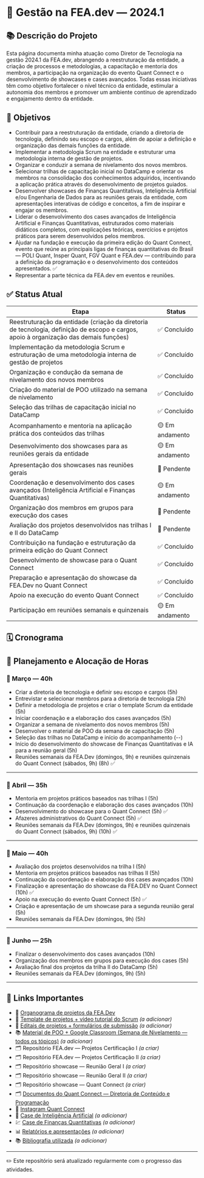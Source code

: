 # 🚀 Gestão na FEA.dev — 2024.1

## 📚 Descrição do Projeto

Esta página documenta minha atuação como Diretor de Tecnologia na gestão 2024.1 da FEA.dev, abrangendo a reestruturação da entidade, a criação de processos e metodologias, a capacitação e mentoria dos membros, a participação na organização do evento Quant Connect e o desenvolvimento de showcases e cases avançados. Todas essas iniciativas têm como objetivo fortalecer o nível técnico da entidade, estimular a autonomia dos membros e promover um ambiente contínuo de aprendizado e engajamento dentro da entidade.

## 🎯 Objetivos

- Contribuir para a reestruturação da entidade, criando a diretoria de tecnologia, definindo seu escopo e cargos, além de apoiar a definição e organização das demais funções da entidade.
- Implementar a metodologia Scrum na entidade e estruturar uma metodologia interna de gestão de projetos.
- Organizar e conduzir a semana de nivelamento dos novos membros. 
- Selecionar trilhas de capacitação inicial no DataCamp e orientar os membros na consolidação dos conhecimentos adquiridos, incentivando a aplicação prática através do desenvolvimento de projetos guiados.
- Desenvolver showcases de Finanças Quantitativas, Inteligência Artificial e/ou Engenharia de Dados para as reuniões gerais da entidade, com apresentações interativas de código e conceitos, a fim de inspirar e engajar os membros.
- Liderar o desenvolvimento dos cases avançados de Inteligência Artificial e Finanças Quantitativas, estruturados como materiais didáticos completos, com explicações teóricas, exercícios e projetos práticos para serem desenvolvidos pelos membros.
- Ajudar na fundação e execução da primeira edição do Quant Connect, evento que reúne as principais ligas de finanças quantitativas do Brasil — POLI Quant, Insper Quant, FGV Quant e FEA.dev — contribuindo para a definição da programação e o desenvolvimento dos conteúdos apresentados. ✅
- Representar a parte técnica da FEA.dev em eventos e reuniões.


## ✅ Status Atual

| Etapa | Status |
|-------|--------|
| Reestruturação da entidade (criação da diretoria de tecnologia, definição de escopo e cargos, apoio à organização das demais funções) | ✅ Concluído |
| Implementação da metodologia Scrum e estruturação de uma metodologia interna de gestão de projetos | ✅ Concluído |
| Organização e condução da semana de nivelamento dos novos membros | ✅ Concluído |
| Criação do material de POO utilizado na semana de nivelamento | ✅ Concluído |
| Seleção das trilhas de capacitação inicial no DataCamp | ✅ Concluído |
| Acompanhamento e mentoria na aplicação prática dos conteúdos das trilhas | 🟡 Em andamento |
| Desenvolvimento dos showcases para as reuniões gerais da entidade | 🟡 Em andamento |
| Apresentação dos showcases nas reuniões gerais | 🔲 Pendente |
| Coordenação e desenvolvimento dos cases avançados (Inteligência Artificial e Finanças Quantitativas) | 🟡 Em andamento |
| Organização dos membros em grupos para execução dos cases | 🔲 Pendente |
| Avaliação dos projetos desenvolvidos nas trilhas I e II do DataCamp | 🔲 Pendente |
| Contribuição na fundação e estruturação da primeira edição do Quant Connect | ✅ Concluído |
| Desenvolvimento de showcase para o Quant Connect | ✅ Concluído |
| Preparação e apresentação do showcase da FEA.Dev no Quant Connect | ✅ Concluído |
| Apoio na execução do evento Quant Connect | ✅ Concluído |
| Participação em reuniões semanais e quinzenais | 🟡 Em andamento |


## 🗓 Cronograma

## 📆 Planejamento e Alocação de Horas

### 📅 Março — 40h
- Criar a diretoria de tecnologia e definir seu escopo e cargos (5h)
- Entrevistar e selecionar membros para a diretoria de tecnologia (2h)
- Definir a metodologia de projetos e criar o template Scrum da entidade (5h)
- Iniciar coordenação e a elaboração dos cases avançados (5h)
- Organizar a semana de nivelamento dos novos membros (5h)
- Desenvolver o material de POO da semana de capacitação (5h)
- Seleção das trilhas no DataCamp e início do acompanhamento (--)
- Início do desenvolvimento do showcase de Finanças Quantitativas e IA para a reunião geral (5h)
- Reuniões semanais da FEA.Dev (domingos, 9h) e reuniões quinzenais do Quant Connect (sábados, 9h) (8h) ✅

---

### 📅 Abril — 35h
- Mentoria em projetos práticos baseados nas trilhas I (5h)
- Continuação da coordenação e elaboração dos cases avançados (10h)
- Desenvolvimento do showcase para o Quant Connect (5h) ✅
- Afazeres administrativos do Quant Connect (5h) ✅
- Reuniões semanais da FEA.Dev (domingos, 9h) e reuniões quinzenais do Quant Connect (sábados, 9h) (10h) ✅

---

### 📅 Maio — 40h
- Avaliação dos projetos desenvolvidos na trilha I (5h)
- Mentoria em projetos práticos baseados nas trilhas II (5h)
- Continuação da coordenação e elaboração dos cases avançados (10h)
- Finalização e apresentação do showcase da FEA.DEV no Quant Connect (10h) ✅
- Apoio na execução do evento Quant Connect (5h) ✅
- Criação e apresentação de um showcase para a segunda reunião geral (5h)
- Reuniões semanais da FEA.Dev (domingos, 9h) (5h)

---

### 📅 Junho — 25h
- Finalizar o desenvolvimento dos cases avançados (10h)
- Organização dos membros em grupos para execução dos cases (5h)
- Avaliação final dos projetos da trilha II do DataCamp (5h)
- Reuniões semanais da FEA.Dev (domingos, 9h) (5h)

---

## 🔗 Links Importantes

- 📂 [Organograma de projetos da FEA.Dev](https://github.com/GB-Navarro/MAC0214/tree/main/Organograma%20de%20projetos%20da%20FEA.Dev)
- 📁 [Template de projetos + vídeo tutorial do Scrum](#) *(a adicionar)*
- 📑 [Editais de projetos + formulários de submissão](#) *(a adicionar)*
- 📚 [Material de POO + Google Classroom (Semana de Nivelamento — todos os tópicos)](#) *(a adicionar)*
- 🗂️ Repositório FEA.dev — Projetos Certificação I *(a criar)*
- 🗂️ Repositório FEA.dev — Projetos Certificação II *(a criar)*
- 🗂️ Repositório showcase — Reunião Geral I *(a criar)*
- 🗂️ Repositório showcase — Reunião Geral II *(a criar)*
- 🗂️ Repositório showcase — Quant Connect *(a criar)*
- 🗂️ [Documentos do Quant Connect — Diretoria de Conteúdo e Programação](https://github.com/GB-Navarro/MAC0214/tree/main/Quant%20Connect%20-%20Documentos%20e%20Registros%20)
- 📸 [Instagram Quant Connect](https://www.instagram.com/quant_connect?igsh=em9pbGdldDB5Z3lz)
- 🤖 [Case de Inteligência Artificial](#) *(a adicionar)*
- 💹 [Case de Finanças Quantitativas](#) *(a adicionar)*
- 📊 [Relatórios e apresentações](#) *(a adicionar)*
- 📚 [Bibliografia utilizada](#) *(a adicionar)*

---


✏️ Este repositório será atualizado regularmente com o progresso das atividades.
